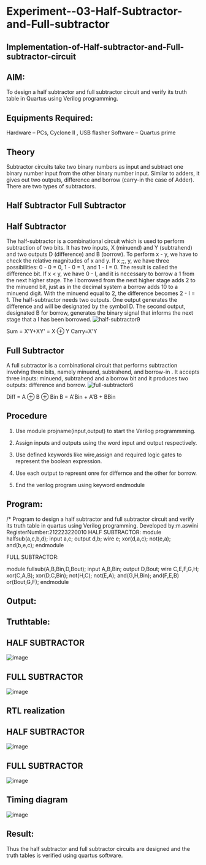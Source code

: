 # Experiment--03-Half-Subtractor-and-Full-subtractor
## Implementation-of-Half-subtractor-and-Full-subtractor-circuit
## AIM:
To design a half subtractor and full subtractor circuit and verify its truth table in Quartus using Verilog programming.

## Equipments Required:
 Hardware – PCs, Cyclone II , USB flasher
Software – Quartus prime
## Theory
Subtractor circuits take two binary numbers as input and subtract one binary number input from the other binary number input. Similar to adders, it gives out two outputs, difference and borrow (carry-in the case of Adder). There are two types of subtractors.

## Half Subtractor Full Subtractor
## Half Subtractor
The half-subtractor is a combinational circuit which is used to perform subtraction of two bits. It has two inputs, X (minuend) and Y (subtrahend) and two outputs D (difference) and B (borrow). To perform x - y, we have to check the relative magnitudes of x and y. If x ;;, y, we have three possibilities: 0 - 0 = 0, 1 - 0 = 1, and 1 - I = 0. The result is called the difference bit. If x < y, we have 0 - I, and it is necessary to borrow a 1 from the next higher stage. The I borrowed from the next higher stage adds 2 to the minuend bit, just as in the decimal system a borrow adds 10 to a minuend digit. With the minuend equal to 2, the difference becomes 2 - I = 1. The half-subtractor needs two outputs. One output generates the difference and will be designated by the symbol D. The second output, designated B for borrow, generates the binary signal that informs the next stage that a I has been borrowed.
![half-subtractor9](https://user-images.githubusercontent.com/36288975/166112538-58c3bc7c-ee5d-4e6a-ac8d-8e8328efe27a.png)


Sum = X'Y+XY' = X ⊕ Y
Carry=X'Y

## Full Subtractor
A full subtractor is a combinational circuit that performs subtraction involving three bits, namely minuend, subtrahend, and borrow-in . It accepts three inputs: minuend, subtrahend and a borrow bit and it produces two outputs: difference and borrow. 
![full-subtractor6](https://user-images.githubusercontent.com/36288975/166112541-24c68359-3de8-4674-ae22-8272ffc385ed.png)


Diff = A ⊕ B ⊕ Bin B = A'Bin + A'B + BBin

## Procedure
1. Use module projname(input,output) to start the Verilog programmming.

2. Assign inputs and outputs using the word input and output respectively.

3. Use defined keywords like wire,assign and required logic gates to represent the boolean expression.

4. Use each output to represnt onre for differnce and the other for borrow.

5. End the verilog program using keyword endmodule

## Program:
/*
Program to design a half subtractor and full subtractor circuit and verify its truth table in quartus using Verilog programming.
Developed by:m.aswini 
RegisterNumber:212223220010
HALF SUBTRACTOR:
module halfsub(a,c,b,d);
input a,c;
output d,b;
wire e;
xor(d,a,c);
not(e,a);
and(b,e,c);
endmodule

FULL SUBTRACTOR:

module fullsub(A,B,Bin,D,Bout);
input A,B,Bin;
output D,Bout;
wire C,E,F,G,H;
xor(C,A,B);
xor(D,C,Bin);
not(H,C);
not(E,A);
and(G,H,Bin);
and(F,E,B)
or(Bout,G,F);
endmodule
## Output:

## Truthtable:
## HALF SUBTRACTOR
![image](https://github.com/aswini068/Experiment--03-Half-Subtractor-and-Full-subtractor/assets/149219827/e9f257d9-809f-43f2-8c19-518d9a66543a)

## FULL SUBTRACTOR
![image](https://github.com/aswini068/Experiment--03-Half-Subtractor-and-Full-subtractor/assets/149219827/43c154f3-b8b8-468a-b249-e54bc5b12fd3)

##  RTL realization
## HALF SUBTRACTOR

![image](https://github.com/aswini068/Experiment--03-Half-Subtractor-and-Full-subtractor/assets/149219827/df4225a9-a4d4-44ad-96b6-dd19b6177b68)

## FULL SUBTRACTOR

![image](https://github.com/aswini068/Experiment--03-Half-Subtractor-and-Full-subtractor/assets/149219827/db5b86ef-c833-4005-b463-7393a054d5d1)
 

## Timing diagram 

![image](https://github.com/aswini068/Experiment--03-Half-Subtractor-and-Full-subtractor/assets/149219827/8b15bc67-3850-443d-a04b-923a20c85c65)

## Result:
Thus the half subtractor and full subtractor circuits are designed and the truth tables is verified using quartus software.
